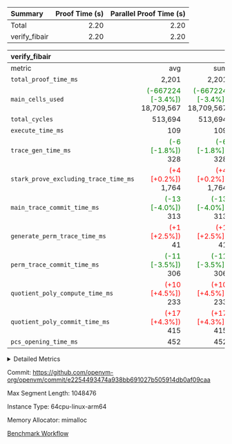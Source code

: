 | Summary | Proof Time (s) | Parallel Proof Time (s) |
|:---|---:|---:|
| Total |  2.20 |  2.20 |
| verify_fibair |  2.20 |  2.20 |


| verify_fibair |||||
|:---|---:|---:|---:|---:|
|metric|avg|sum|max|min|
| `total_proof_time_ms ` |  2,201 |  2,201 |  2,201 |  2,201 |
| `main_cells_used     ` | <span style='color: green'>(-667224 [-3.4%])</span> 18,709,567 | <span style='color: green'>(-667224 [-3.4%])</span> 18,709,567 | <span style='color: green'>(-667224 [-3.4%])</span> 18,709,567 | <span style='color: green'>(-667224 [-3.4%])</span> 18,709,567 |
| `total_cycles        ` |  513,694 |  513,694 |  513,694 |  513,694 |
| `execute_time_ms     ` |  109 |  109 |  109 |  109 |
| `trace_gen_time_ms   ` | <span style='color: green'>(-6 [-1.8%])</span> 328 | <span style='color: green'>(-6 [-1.8%])</span> 328 | <span style='color: green'>(-6 [-1.8%])</span> 328 | <span style='color: green'>(-6 [-1.8%])</span> 328 |
| `stark_prove_excluding_trace_time_ms` | <span style='color: red'>(+4 [+0.2%])</span> 1,764 | <span style='color: red'>(+4 [+0.2%])</span> 1,764 | <span style='color: red'>(+4 [+0.2%])</span> 1,764 | <span style='color: red'>(+4 [+0.2%])</span> 1,764 |
| `main_trace_commit_time_ms` | <span style='color: green'>(-13 [-4.0%])</span> 313 | <span style='color: green'>(-13 [-4.0%])</span> 313 | <span style='color: green'>(-13 [-4.0%])</span> 313 | <span style='color: green'>(-13 [-4.0%])</span> 313 |
| `generate_perm_trace_time_ms` | <span style='color: red'>(+1 [+2.5%])</span> 41 | <span style='color: red'>(+1 [+2.5%])</span> 41 | <span style='color: red'>(+1 [+2.5%])</span> 41 | <span style='color: red'>(+1 [+2.5%])</span> 41 |
| `perm_trace_commit_time_ms` | <span style='color: green'>(-11 [-3.5%])</span> 306 | <span style='color: green'>(-11 [-3.5%])</span> 306 | <span style='color: green'>(-11 [-3.5%])</span> 306 | <span style='color: green'>(-11 [-3.5%])</span> 306 |
| `quotient_poly_compute_time_ms` | <span style='color: red'>(+10 [+4.5%])</span> 233 | <span style='color: red'>(+10 [+4.5%])</span> 233 | <span style='color: red'>(+10 [+4.5%])</span> 233 | <span style='color: red'>(+10 [+4.5%])</span> 233 |
| `quotient_poly_commit_time_ms` | <span style='color: red'>(+17 [+4.3%])</span> 415 | <span style='color: red'>(+17 [+4.3%])</span> 415 | <span style='color: red'>(+17 [+4.3%])</span> 415 | <span style='color: red'>(+17 [+4.3%])</span> 415 |
| `pcs_opening_time_ms ` |  452 |  452 |  452 |  452 |



<details>
<summary>Detailed Metrics</summary>

|  | verify_program_compile_ms | total_cells | stark_prove_excluding_trace_time_ms | quotient_poly_compute_time_ms | quotient_poly_commit_time_ms | perm_trace_commit_time_ms | pcs_opening_time_ms | main_trace_commit_time_ms |
| --- | --- | --- | --- | --- | --- | --- | --- |
|  | 5 | 65,536 | 62 | 2 | 13 | 0 | 32 | 13 | 

| air_name | rows | quotient_deg | main_cols | interactions | constraints | cells |
| --- | --- | --- | --- | --- | --- | --- |
| AccessAdapterAir<2> |  | 4 |  | 5 | 11 |  | 
| AccessAdapterAir<4> |  | 4 |  | 5 | 11 |  | 
| AccessAdapterAir<8> |  | 4 |  | 5 | 11 |  | 
| FibonacciAir | 32,768 | 1 | 2 |  | 5 | 65,536 | 
| FriReducedOpeningAir |  | 4 |  | 31 | 52 |  | 
| NativePoseidon2Air<BabyBearParameters>, 1> |  | 4 |  | 176 | 555 |  | 
| PhantomAir |  | 4 |  | 3 | 4 |  | 
| ProgramAir |  | 1 |  | 1 | 4 |  | 
| VariableRangeCheckerAir |  | 1 |  | 1 | 4 |  | 
| VmAirWrapper<AluNativeAdapterAir, FieldArithmeticCoreAir> |  | 4 |  | 15 | 25 |  | 
| VmAirWrapper<BranchNativeAdapterAir, BranchEqualCoreAir<1> |  | 4 |  | 11 | 22 |  | 
| VmAirWrapper<JalNativeAdapterAir, JalCoreAir> |  | 4 |  | 7 | 6 |  | 
| VmAirWrapper<NativeAdapterAir<2, 0>, PublicValuesCoreAir> |  | 4 |  | 11 | 22 |  | 
| VmAirWrapper<NativeLoadStoreAdapterAir<1>, NativeLoadStoreCoreAir<1> |  | 4 |  | 15 | 16 |  | 
| VmAirWrapper<NativeLoadStoreAdapterAir<4>, NativeLoadStoreCoreAir<4> |  | 4 |  | 15 | 16 |  | 
| VmAirWrapper<NativeVectorizedAdapterAir<4>, FieldExtensionCoreAir> |  | 4 |  | 15 | 23 |  | 
| VmConnectorAir |  | 4 |  | 3 | 8 |  | 
| VolatileBoundaryAir |  | 4 |  | 4 | 16 |  | 

| group | trace_gen_time_ms | total_proof_time_ms | total_cycles | total_cells | stark_prove_excluding_trace_time_ms | quotient_poly_compute_time_ms | quotient_poly_commit_time_ms | perm_trace_commit_time_ms | pcs_opening_time_ms | main_trace_commit_time_ms | main_cells_used | generate_perm_trace_time_ms | execute_time_ms |
| --- | --- | --- | --- | --- | --- | --- | --- | --- | --- | --- | --- | --- | --- |
| verify_fibair | 328 | 2,201 | 513,694 | 43,401,880 | 1,764 | 233 | 415 | 306 | 452 | 313 | 18,709,567 | 41 | 109 | 

| group | air_name | rows | prep_cols | perm_cols | main_cols | cells |
| --- | --- | --- | --- | --- | --- | --- |
| verify_fibair | AccessAdapterAir<2> | 65,536 |  | 12 | 11 | 1,507,328 | 
| verify_fibair | AccessAdapterAir<4> | 32,768 |  | 12 | 13 | 819,200 | 
| verify_fibair | AccessAdapterAir<8> | 128 |  | 12 | 17 | 3,712 | 
| verify_fibair | FriReducedOpeningAir | 1,024 |  | 36 | 25 | 62,464 | 
| verify_fibair | NativePoseidon2Air<BabyBearParameters>, 1> | 16,384 |  | 216 | 399 | 10,076,160 | 
| verify_fibair | PhantomAir | 16,384 |  | 8 | 6 | 229,376 | 
| verify_fibair | ProgramAir | 8,192 |  | 8 | 10 | 147,456 | 
| verify_fibair | VariableRangeCheckerAir | 262,144 | 2 | 8 | 1 | 2,359,296 | 
| verify_fibair | VmAirWrapper<AluNativeAdapterAir, FieldArithmeticCoreAir> | 262,144 |  | 20 | 29 | 12,845,056 | 
| verify_fibair | VmAirWrapper<BranchNativeAdapterAir, BranchEqualCoreAir<1> | 131,072 |  | 16 | 23 | 5,111,808 | 
| verify_fibair | VmAirWrapper<JalNativeAdapterAir, JalCoreAir> | 16,384 |  | 12 | 9 | 344,064 | 
| verify_fibair | VmAirWrapper<NativeLoadStoreAdapterAir<1>, NativeLoadStoreCoreAir<1> | 131,072 |  | 24 | 22 | 6,029,312 | 
| verify_fibair | VmAirWrapper<NativeLoadStoreAdapterAir<4>, NativeLoadStoreCoreAir<4> | 16,384 |  | 24 | 31 | 901,120 | 
| verify_fibair | VmAirWrapper<NativeVectorizedAdapterAir<4>, FieldExtensionCoreAir> | 8,192 |  | 20 | 38 | 475,136 | 
| verify_fibair | VmConnectorAir | 2 | 1 | 8 | 4 | 24 | 
| verify_fibair | VolatileBoundaryAir | 131,072 |  | 8 | 11 | 2,490,368 | 

</details>


Commit: https://github.com/openvm-org/openvm/commit/e2254493474a938bb691027b505914db0af09caa

Max Segment Length: 1048476

Instance Type: 64cpu-linux-arm64

Memory Allocator: mimalloc

[Benchmark Workflow](https://github.com/openvm-org/openvm/actions/runs/12981153427)
